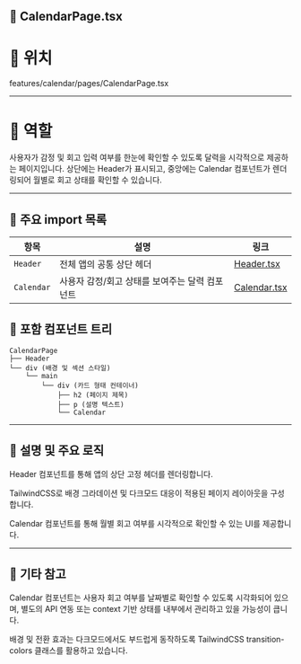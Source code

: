 ## 📄 CalendarPage.tsx
# 📁 위치
features/calendar/pages/CalendarPage.tsx

---

# 🧭 역할
사용자가 감정 및 회고 입력 여부를 한눈에 확인할 수 있도록 달력을 시각적으로 제공하는 페이지입니다.
상단에는 Header가 표시되고, 중앙에는 Calendar 컴포넌트가 렌더링되어 월별로 회고 상태를 확인할 수 있습니다.

---

## 🔗 주요 import 목록
| 항목         | 설명                         | 링크                                                  |
| ---------- | -------------------------- | --------------------------------------------------- |
| `Header`   | 전체 앱의 공통 상단 헤더             | [Header.tsx](../../layout/components/Header.tsx.md) |
| `Calendar` | 사용자 감정/회고 상태를 보여주는 달력 컴포넌트 | [Calendar.tsx](../components/Calendar.tsx.md)       |


## 🧩 포함 컴포넌트 트리
```text
CalendarPage
├── Header
└── div (배경 및 섹션 스타일)
    └── main
        └── div (카드 형태 컨테이너)
            ├── h2 (페이지 제목)
            ├── p (설명 텍스트)
            └── Calendar
```

---

## 📝 설명 및 주요 로직
Header 컴포넌트를 통해 앱의 상단 고정 헤더를 렌더링합니다.

TailwindCSS로 배경 그라데이션 및 다크모드 대응이 적용된 페이지 레이아웃을 구성합니다.

Calendar 컴포넌트를 통해 월별 회고 여부를 시각적으로 확인할 수 있는 UI를 제공합니다.

---

## 📌 기타 참고
Calendar 컴포넌트는 사용자 회고 여부를 날짜별로 확인할 수 있도록 시각화되어 있으며, 별도의 API 연동 또는 context 기반 상태를 내부에서 관리하고 있을 가능성이 큽니다.

배경 및 전환 효과는 다크모드에서도 부드럽게 동작하도록 TailwindCSS transition-colors 클래스를 활용하고 있습니다.